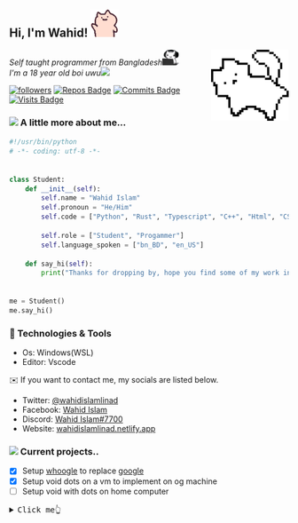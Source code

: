 <h2> Hi, I'm Wahid! <img src="assets/joycat.gif" width="50"></h2>
<a href="https://youtu.be/Vg3I4Ut9uXE"><img align='right' src="assets/cat.png" width="140"></a>
<p><em>Self taught programmer from Bangladesh<img src="assets/codecat.png" width="30"></br>I'm a 18 year old boi uwu<img src="https://media.giphy.com/media/WUlplcMpOCEmTGBtBW/giphy.gif" width="30"> 
</em></p>

[![followers](https://img.shields.io/github/followers/wahidislamlinad?style=flat&logo=Aiqfome&labelColor=000000&color=CECDCB&logoColor=CECDCB)](https://github.com/WahidIslamLinad?tab=followers)
[![Repos Badge](https://badges.pufler.dev/repos/wahidislamlinad?style=flat&logo=byte&labelColor=000000&color=CECDCB&logoColor=CECDCB)](https://github.com/WahidIslamLinad?tab=repositories)
[![Commits Badge](https://badges.pufler.dev/commits/monthly/wahidislamlinad?style=flat&logo=ApacheKafka&labelColor=000000&color=CECDCB&logoColor=CECDCB)](https://youtu.be/Vg3I4Ut9uXE)
[![Visits Badge](https://badges.pufler.dev/visits/wahidislamlinad/wahidislamlinad?style=flat&logo=Bilibili&labelColor=000000&color=CECDCB&logoColor=CECDCB)](https://youtu.be/Vg3I4Ut9uXE)


### <img src="https://media.giphy.com/media/VgCDAzcKvsR6OM0uWg/giphy.gif" width="50"> A little more about me...  
```python
#!/usr/bin/python
# -*- coding: utf-8 -*-


class Student:
    def __init__(self):
        self.name = "Wahid Islam"
        self.pronoun = "He/Him"
        self.code = ["Python", "Rust", "Typescript", "C++", "Html", "CSS"]
        
        self.role = ["Student", "Progammer"]
        self.language_spoken = ["bn_BD", "en_US"]

    def say_hi(self):
        print("Thanks for dropping by, hope you find some of my work interesting.")


me = Student()
me.say_hi()
```


### 🔧 Technologies & Tools

- Os: Windows(WSL)
- Editor: Vscode

<!-- ### <image src="https://cdn.discordapp.com/emojis/915947633250537512.png?size=300" width="24"> Activities

[![spotify-github-profile](https://spotify-github-profile.vercel.app/api/view?uid=9wnylnys5ewok6a145o5mjml9&cover_image=true&theme=natemoo-re&bar_color=53b14f&bar_color_cover=true)](https://spotify-github-profile.vercel.app/api/view?uid=9wnylnys5ewok6a145o5mjml9&redirect=true)

<!-- [![spotify-github-profile](https://spotify-github-profile.vercel.app/api/view?uid=9wnylnys5ewok6a145o5mjml9&cover_image=true&theme=novatorem&bar_color_cover=true&bar_color=53b14f)](https://spotify-github-profile.vercel.app/api/view?uid=9wnylnys5ewok6a145o5mjml9&redirect=true) -->

:envelope: If you want to contact me, my socials are listed below.

* Twitter: [@wahidislamlinad](https://twitter.com/wahidislamlinad)
* Facebook: [Wahid Islam](https://facebook.com/wahidislamlinad)
* Discord: [Wahid Islam#7700](https://discordapp.com/users/697797379583115315/)
* Website: [wahidislamlinad.netlify.app](https://wahidislamlinad.netlify.app)

### <img src="https://github.githubassets.com/images/mona-loading-dark.gif" width="30"> Current projects..
- [x] Setup [whoogle](https://github.com/benbusby/whoogle-search) to replace [google](https://yetanothersearch.herokuapp.com/)
- [x] Setup void dots on a vm to implement on og machine
- [ ] Setup void with dots on home computer

<details>
<summary><samp>Click me👆</samp></summary>
<br>

> All projects are currently not **<i>properly</i> maintained** as I've left home for college.
> I'll still work on my projects whenever I visit my parents & also will be active with github via my android otherwise😺

</details>
